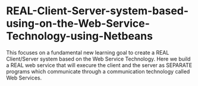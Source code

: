 # REAL-Client-Server-system-based-using-on-the-Web-Service-Technology-using-Netbeans

This focuses on a fundamental new learning goal to create a REAL Client/Server system based on the Web Service Technology.
Here we build a REAL web service that will execure the client and the server as SEPARATE programs which communicate through a communication technology called Web Services.
